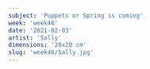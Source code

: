 ```yaml
---
subject: 'Puppets or Spring is coming'
week: 'week46'
date: '2021-02-03'
artist: 'Sally'
dimensions: '20x20 cm'
slug: 'week46/Sally.jpg'
---
```

